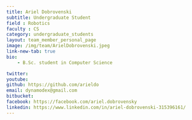 ```yaml
---
title: Ariel Dobrovenski
subtitle: Undergraduate Student
field : Robotics
faculty : CS
category: undergraduate_students
layout: team_member_personal_page
image: /img/team/ArielDobrovenski.jpeg
link-new-tab: true
bio:
    - B.Sc. student in Computer Science 

twitter: 
youtube: 
github: https://github.com/arieldo
email: dynamodex@gmail.com
bitbucket: 
facebook: https://facebook.com/ariel.dobrovensky
linkedin: https://www.linkedin.com/in/ariel-dobrovenski-315396161/
---
```



